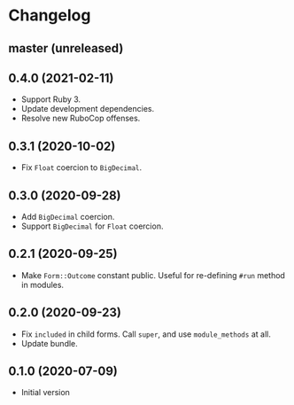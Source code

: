 # Changelog

## master (unreleased)

## 0.4.0 (2021-02-11)

*   Support Ruby 3.
*   Update development dependencies.
*   Resolve new RuboCop offenses.

## 0.3.1 (2020-10-02)

*   Fix `Float` coercion to `BigDecimal`.

## 0.3.0 (2020-09-28)

*   Add `BigDecimal` coercion.
*   Support `BigDecimal` for `Float` coercion.

## 0.2.1 (2020-09-25)

*   Make `Form::Outcome` constant public.
    Useful for re-defining `#run` method in modules.

## 0.2.0 (2020-09-23)

*   Fix `included` in child forms.
    Call `super`, and use `module_methods` at all.
*   Update bundle.

## 0.1.0 (2020-07-09)

*   Initial version

